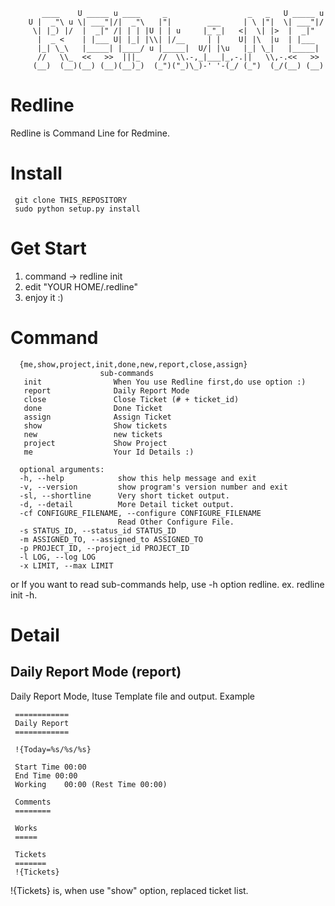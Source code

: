
           ____    U _____ u ____     _                  _   _   U _____ u 
        U |  _"\ u \| ___"|/|  _"\   |"|        ___     | \ |"|  \| ___"|/ 
         \| |_) |/  |  _|" /| | | |U | | u     |_"_|   <|  \| |>  |  _|"   
          |  _ <    | |___ U| |_| |\\| |/__     | |    U| |\  |u  | |___   
          |_| \_\   |_____| |____/ u |_____|  U/| |\u   |_| \_|   |_____|  
          //   \\_  <<   >>  |||_    //  \\.-,_|___|_,-.||   \\,-.<<   >>  
         (__)  (__)(__) (__)(__)_)  (_")("_)\_)-' '-(_/ (_")  (_/(__) (__)

Redline
=======
Redline is Command Line for Redmine.

Install
=======

     git clone THIS_REPOSITORY
     sudo python setup.py install

Get Start
=========

1. command -> redline init
2. edit "YOUR HOME/.redline"
3. enjoy it :)

Command
=======

      {me,show,project,init,done,new,report,close,assign}
                        sub-commands
       init                When You use Redline first,do use option :)
       report              Daily Report Mode
       close               Close Ticket (# + ticket_id)
       done                Done Ticket
       assign              Assign Ticket
       show                Show tickets
       new                 new tickets
       project             Show Project
       me                  Your Id Details :)

      optional arguments:
      -h, --help            show this help message and exit
      -v, --version         show program's version number and exit
      -sl, --shortline      Very short ticket output.
      -d, --detail          More Detail ticket output.
      -cf CONFIGURE_FILENAME, --configure CONFIGURE_FILENAME
                            Read Other Configure File.
      -s STATUS_ID, --status_id STATUS_ID
      -m ASSIGNED_TO, --assigned_to ASSIGNED_TO
      -p PROJECT_ID, --project_id PROJECT_ID
      -l LOG, --log LOG
      -x LIMIT, --max LIMIT

or If you want to read sub-commands help, use -h option redline. ex. redline init -h.

Detail
======

Daily Report Mode (report)
--------------------------

Daily Report Mode, Ituse Template file and output. Example 

     ============
     Daily Report
     ============

     !{Today=%s/%s/%s}
          
     Start Time 00:00
     End Time 00:00
     Working    00:00 (Rest Time 00:00)
         
     Comments
     ========
     
     Works
     =====
     
     Tickets
     =======
     !{Tickets}

!{Tickets} is, when use "show" option, replaced ticket list.                    
